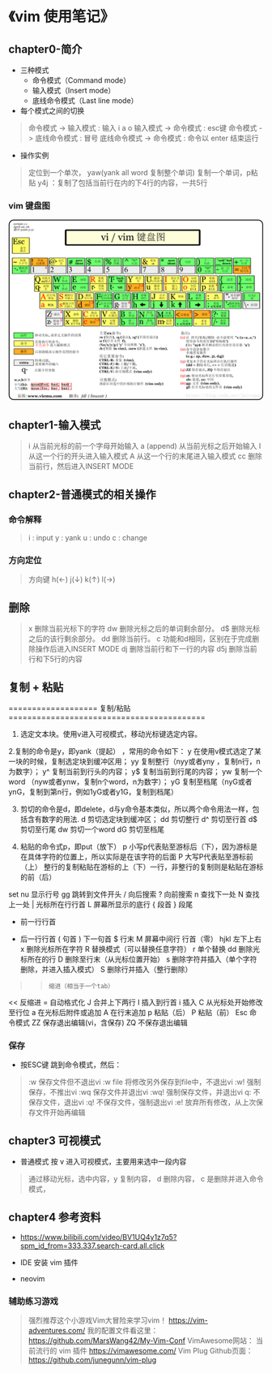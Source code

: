 
# 《vim 使用笔记》
## chapter0-简介
* 三种模式
    * 命令模式（Command mode）
    * 输入模式（Insert mode）
    * 底线命令模式（Last line mode）
* 每个模式之间的切换
> 命令模式 -> 输入模式 : 输入 i a o 
> 输入模式 -> 命令模式 : esc键
> 命令模式 -> 底线命令模式 :  冒号
> 底线命令模式 -> 命令模式 : 命令以 enter 结束运行



* 操作实例
> 定位到一个单次， yaw(yank all word 复制整个单词) 复制一个单词，p粘贴
> y4j ：复制了包括当前行在内的下4行的内容，一共5行


### vim 键盘图
![ClassPathXmlApplicationContext](../picture/linux/vim键盘图.gif)



## chapter1-输入模式
> i 从当前光标的前一个字母开始输入
a  (append) 从当前光标之后开始输入
I  从这一个行的开头进入输入模式
A  从这一个行的末尾进入输入模式
cc  删除当前行，然后进入INSERT MODE






## chapter2-普通模式的相关操作
### 命令解释
> i : input
y : yank
u : undo
c : change


### 方向定位
> 方向键  h(←)  j(↓)  k(↑)  l(→) 


## 删除
> x        删除当前光标下的字符
dw       删除光标之后的单词剩余部分。
d$       删除光标之后的该行剩余部分。
dd       删除当前行。
c        功能和d相同，区别在于完成删除操作后进入INSERT MODE
dj       删除当前行和下一行的内容
d5j       删除当前行和下5行的内容



## 复制 + 粘贴


===================        复制/粘贴      ==========================================
1. 选定文本块。使用v进入可视模式，移动光标键选定内容。

2.复制的命令是y，即yank（提起） ，常用的命令如下：
    y      在使用v模式选定了某一块的时候，复制选定块到缓冲区用；
    yy    复制整行（nyy或者yny ，复制n行，n为数字）；
    y^   复制当前到行头的内容；
    y$    复制当前到行尾的内容；
    yw   复制一个word （nyw或者ynw，复制n个word，n为数字）；
    yG    复制至档尾（nyG或者ynG，复制到第n行，例如1yG或者y1G，复制到档尾）

3. 剪切的命令是d，即delete，d与y命令基本类似，所以两个命令用法一样，包括含有数字的用法.
    d      剪切选定块到缓冲区；
    dd    剪切整行
    d^    剪切至行首
    d$     剪切至行尾
    dw    剪切一个word
    dG     剪切至档尾

4. 粘贴的命令式p，即put（放下）
    p      小写p代表贴至游标后（下），因为游标是在具体字符的位置上，所以实际是在该字符的后面
    P      大写P代表贴至游标前（上）
    整行的复制粘贴在游标的上（下）一行，非整行的复制则是粘贴在游标的前（后）


set nu    显示行号
gg     跳转到文件开头
/     向后搜索
?    向前搜索
n    查找下一处
N    查找上一处
|     光标所在行行首
L    屏幕所显示的底行
{    段首
}    段尾
-    前一行行首
+    后一行行首
(    句首
)    下一句首
$    行末
M    屏幕中间行
   行首（零）
hjkl    左下上右
x    删除光标所在字符
R    替换模式（可以替换任意字符）
r    单个替换
dd     删除光标所在的行
D    删除至行末（从光标位置开始）
s    删除字符并插入（单个字符删除，并进入插入模式）
S    删除行并插入（整行删除）
>>     缩进（相当于一个tab）
<<     反缩进
=    自动格式化
J    合并上下两行
I    插入到行首
i     插入
C    从光标处开始修改至行位
a    在光标后附件或追加
A    在行末追加
p    粘贴（后）
P    粘贴（前）
Esc     命令模式
ZZ     保存退出编辑(vi，含保存)
ZQ    不保存退出编辑


### 保存
* 按ESC键 跳到命令模式，然后：

> :w 保存文件但不退出vi
:w file 将修改另外保存到file中，不退出vi
:w! 强制保存，不推出vi
:wq 保存文件并退出vi
:wq! 强制保存文件，并退出vi
q: 不保存文件，退出vi
:q! 不保存文件，强制退出vi
:e! 放弃所有修改，从上次保存文件开始再编辑




## chapter3 可视模式
* 普通模式 按 v 进入可视模式，主要用来选中一段内容
> 通过移动光标，选中内容，y 复制内容， d 删除内容， c 是删除并进入命令模式，




## chapter4 参考资料
* https://www.bilibili.com/video/BV1UQ4y1z7q5?spm_id_from=333.337.search-card.all.click

* IDE 安装 vim 插件

* neovim



### 辅助练习游戏
> 强烈推荐这个小游戏Vim大冒险来学习vim！
https://vim-adventures.com/
我的配置文件看这里：
https://github.com/MarsWang42/My-Vim-Conf
VimAwesome网站： 当前流行的 vim 插件
https://vimawesome.com/
Vim Plug Github页面：
https://github.com/junegunn/vim-plug




